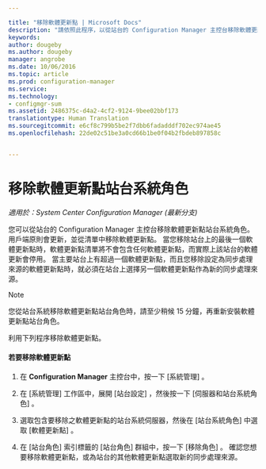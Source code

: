 ```yaml
---

title: "移除軟體更新點 | Microsoft Docs"
description: "請依照此程序，以從站台的 Configuration Manager 主控台移除軟體更新點站台系統角色。"
keywords: 
author: dougeby
ms.author: dougeby
manager: angrobe
ms.date: 10/06/2016
ms.topic: article
ms.prod: configuration-manager
ms.service: 
ms.technology:
- configmgr-sum
ms.assetid: 2486375c-d4a2-4cf2-9124-9bee02bbf173
translationtype: Human Translation
ms.sourcegitcommit: e6cf8c799b5be2f7dbb6fadadddf702ec974ae45
ms.openlocfilehash: 22de02c51be3a0cd66b1be0f04b2fbdeb897858c


---
```

#  <a name="a-namebkmkremovesupa-remove-the-software-update-point-site-system-role"></a><a name="BKMK_RemoveSUP"></a> 移除軟體更新點站台系統角色  

*適用於：System Center Configuration Manager (最新分支)*

您可以從站台的 Configuration Manager 主控台移除軟體更新點站台系統角色。 用戶端原則會更新，並從清單中移除軟體更新點。 當您移除站台上的最後一個軟體更新點時，軟體更新點清單將不會包含任何軟體更新點，而實際上該站台的軟體更新會停用。 當主要站台上有超過一個軟體更新點，而且您移除設定為同步處理來源的軟體更新點時，就必須在站台上選擇另一個軟體更新點作為新的同步處理來源。  

> [!NOTE]  
>  您從站台系統移除軟體更新點站台角色時，請至少稍候 15 分鐘，再重新安裝軟體更新點站台角色。  

 利用下列程序移除軟體更新點。  

#### <a name="to-remove-the-software-update-point"></a>若要移除軟體更新點  

1.  在 **Configuration Manager** 主控台中，按一下 [系統管理] 。  

2.  在 [系統管理] 工作區中，展開 [站台設定] ，然後按一下 [伺服器和站台系統角色] 。  

3.  選取包含要移除之軟體更新點的站台系統伺服器，然後在 [站台系統角色] 中選取 [軟體更新點] 。  

4.  在 [站台角色]  索引標籤的 [站台角色]  群組中，按一下 [移除角色] 。 確認您想要移除軟體更新點，或為站台的其他軟體更新點選取新的同步處理來源。  



<!--HONumber=Dec16_HO3-->


